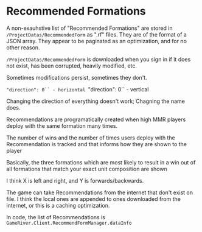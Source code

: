 # Recommended Formations

A non-exauhstive list of "Recommended Formations" are stored in `/ProjectDatas/RecommendedForm` as ".rf" files. They are of the format of a JSON array. They appear to be paginated as an optimization, and for no other reason.

`/ProjectDatas/RecommendedForm` is downloaded when you sign in if it does not exist, has been corrupted, heavily modified, etc.

Sometimes modifications persist, sometimes they don't.

`"direction": 0`` - horizontal
`"direction": 0`` - vertical

Changing the direction of everything doesn't work; Chagning the name does.

Recommendations are programatically created when high MMR players deploy with the same formation many times.

The number of wins and the number of times users deploy with the Recommendation is tracked and that informs how they are shown to the player

Basically, the three formations which are most likely to result in a win out of all formations that match your exact unit composition are shown

I think X is left and right, and Y is forwards/backwards.

The game can take Recommendations from the internet that don't exist on file. I think the local ones are appended to ones downloaded from the internet, or this is a caching optimization.

In code, the list of Recommendations is `GameRiver.Client.RecommendFormManager.dataInfo`
